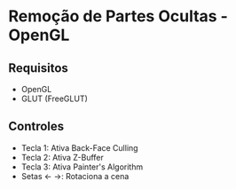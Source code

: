 # Remoção de Partes Ocultas - OpenGL

## Requisitos
- OpenGL
- GLUT (FreeGLUT)

## Controles
- Tecla 1: Ativa Back-Face Culling
- Tecla 2: Ativa Z-Buffer
- Tecla 3: Ativa Painter's Algorithm
- Setas ← →: Rotaciona a cena

